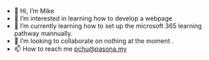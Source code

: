 - 👋 Hi, I’m Mike 
- 👀 I’m interested in learning how to develop a webpage
- 🌱 I’m currently learning how to set up the microsoft 365 learning pathway mannually.
- 💞️ I’m looking to collaborate on nothing at the moment .
- 📫 How to reach me pchu@pasona.my

<!---
Mikechua0306/Mikechua0306 is a ✨ special ✨ repository because its `README.md` (this file) appears on your GitHub profile.
You can click the Preview link to take a look at your changes.
--->
